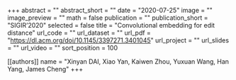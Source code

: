 +++
abstract = ""
abstract_short = ""
date = "2020-07-25"
image = ""
image_preview = ""
math = false
publication = ""
publication_short = "SIGIR’2020"
selected = false
title = "Convolutional embedding for edit distance"
url_code = ""
url_dataset = ""
url_pdf = "https://dl.acm.org/doi/10.1145/3397271.3401045"
url_project = ""
url_slides = ""
url_video = ""
sort_position = 100

[[authors]]
name = "Xinyan DAI, Xiao Yan, Kaiwen Zhou, Yuxuan Wang, Han Yang, James Cheng"
+++